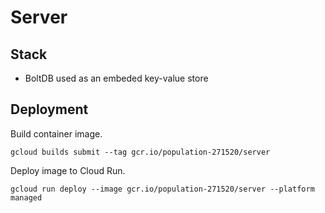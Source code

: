 # Server

## Stack

* BoltDB used as an embeded key-value store

## Deployment

Build container image.

`gcloud builds submit --tag gcr.io/population-271520/server`

Deploy image to Cloud Run.

`gcloud run deploy --image gcr.io/population-271520/server --platform managed`
